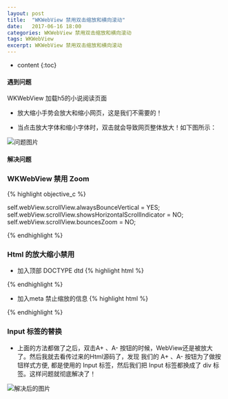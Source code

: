 ```yaml
---
layout: post
title:  "WKWebView 禁用双击缩放和横向滚动"
date:   2017-06-16 18:00
categories: WKWebView 禁用双击缩放和横向滚动
tags: WKWebView
excerpt: WKWebView 禁用双击缩放和横向滚动
---
```


* content
{:toc}


#### 遇到问题

WKWebView 加载h5的小说阅读页面
* 放大缩小手势会放大和缩小网页，这是我们不需要的！

* 当点击放大字体和缩小字体时，双击就会导致网页整体放大！如下图所示：

![问题图片]({{site.url}}/assets/doubleClickScaleChange/question.png)

#### 解决问题

### WKWebView 禁用 Zoom
  {% highlight objective_c %}

  self.webView.scrollView.alwaysBounceVertical = YES;
  self.webView.scrollView.showsHorizontalScrollIndicator = NO;
  self.webView.scrollView.bouncesZoom = NO;

  {% endhighlight %}

### Html 的放大缩小禁用
* 加入顶部 DOCTYPE dtd
 {% highlight html %}

   <!DOCTYPE html PUBLIC "-//WAPFORUM//DTD XHTML Mobile 1.0//EN" "http://www.wapforum.org/DTD/xhtml-mobile10.dtd">

 {% endhighlight %}

* 加入meta 禁止缩放的信息
 {% highlight html %}

<meta name="viewport" content="width=device-width, initial-scale=1.0,maximum-scale=1.0, minimum-scale=1.0, user-scalable=no">

 {% endhighlight %}


### Input 标签的替换
 * 上面的方法都做了之后，双击A+ 、A- 按钮的时候，WebView还是被放大了。然后我就去看传过来的Html源码了，发现
 我们的 A+ 、A- 按钮为了做按钮样式方便, 都是使用的 Input 标签，然后我们把 Input 标签都换成了 div 标签。这样问题就彻底解决了！

 ![解决后的图片]({{site.url}}/assets/doubleClickScaleChange/solve.png)
